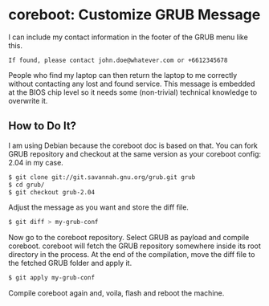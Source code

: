 # coreboot: Customize GRUB Message

I can include my contact information in the footer of the GRUB menu like this.

```
If found, please contact john.doe@whatever.com or +6612345678
```

People who find my laptop can then return the laptop to me correctly without contacting any lost and found service. This message is embedded at the BIOS chip level so it needs some (non-trivial) technical knowledge to overwrite it.

## How to Do It?

I am using Debian because the coreboot doc is based on that. You can fork GRUB repository and checkout at the same version as your coreboot config: 2.04 in my case.

```bash
$ git clone git://git.savannah.gnu.org/grub.git grub
$ cd grub/
$ git checkout grub-2.04
```

Adjust the message as you want and store the diff file.

```bash
$ git diff > my-grub-conf
```

Now go to the coreboot repository. Select GRUB as payload and compile coreboot. coreboot will fetch the GRUB repository somewhere inside its root directory in the process. At the end of the compilation, move the diff file to the fetched GRUB folder and apply it.

```bash
$ git apply my-grub-conf
```

Compile coreboot again and, voila, flash and reboot the machine.
